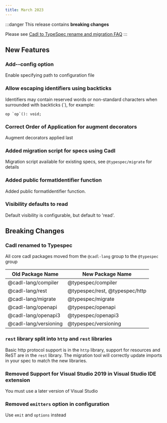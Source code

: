 ```yaml
---
title: March 2023
---
```


:::danger
This release contains **breaking changes**

Please see [Cadl to TypeSpec rename and migration FAQ](./cadl-typespec-migration.md)
:::

## New Features

### Add--config option

Enable specifying path to configuration file

### Allow escaping identifiers using backticks

Identifiers may contain reserved words or non-standard characters when surrounded with backticks (`), for example:

```typespec
op `op`(): void;
```

### Correct Order of Application for augment decorators

Augment decorators applied last

### Added migration script for specs using Cadl

Migration script available for existing specs, see `@typespec/migrate` for details

### Added public formatIdentifier function

Added public formatIdentifier function.

### Visibility defaults to read

Default visibility is configurable, but default to 'read'.

## Breaking Changes

### Cadl renamed to Typespec

All core cadl packages moved from the `@cadl-lang` group to the `@typespec` group

| Old Package Name      | New Package Name               |
| --------------------- | ------------------------------ |
| @cadl-lang/compiler   | @typespec/compiler             |
| @cadl-lang/rest       | @typespec/rest, @typespec/http |
| @cadl-lang/migrate    | @typespec/migrate              |
| @cadl-lang/openapi    | @typespec/openapi              |
| @cadl-lang/openapi3   | @typespec/openapi3             |
| @cadl-lang/versioning | @typespec/versioning           |

### `rest` library split into `http` and `rest` libraries

Basic http protocol support is in the `http` library, support for resources and ReST are in the `rest` library. The migration tool will correctly update imports in your spec to match the new
libraries.

### Removed Support for Visual Studio 2019 in Visual Studio IDE extension

You must use a later version of Visual Studio

### Removed `emitters` option in configuration

Use `emit` and `options` instead
